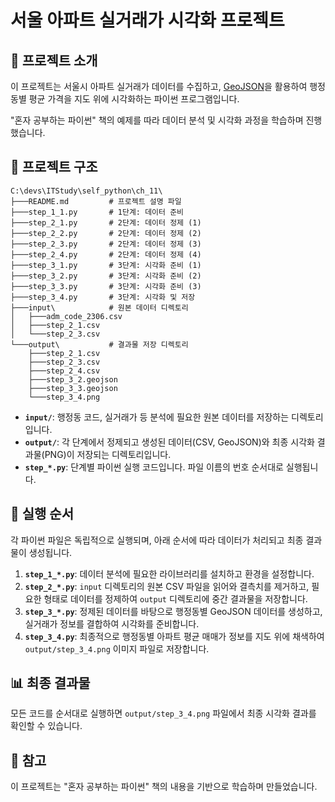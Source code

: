 # 서울 아파트 실거래가 시각화 프로젝트

## 📖 프로젝트 소개

이 프로젝트는 서울시 아파트 실거래가 데이터를 수집하고, [GeoJSON](https://geojson.org/)을 활용하여 행정동별 평균 가격을 지도 위에 시각화하는 파이썬 프로그램입니다.

"혼자 공부하는 파이썬" 책의 예제를 따라 데이터 분석 및 시각화 과정을 학습하며 진행했습니다.

## 📂 프로젝트 구조

```
C:\devs\ITStudy\self_python\ch_11\
├───README.md         # 프로젝트 설명 파일
├───step_1_1.py       # 1단계: 데이터 준비
├───step_2_1.py       # 2단계: 데이터 정제 (1)
├───step_2_2.py       # 2단계: 데이터 정제 (2)
├───step_2_3.py       # 2단계: 데이터 정제 (3)
├───step_2_4.py       # 2단계: 데이터 정제 (4)
├───step_3_1.py       # 3단계: 시각화 준비 (1)
├───step_3_2.py       # 3단계: 시각화 준비 (2)
├───step_3_3.py       # 3단계: 시각화 준비 (3)
├───step_3_4.py       # 3단계: 시각화 및 저장
├───input\            # 원본 데이터 디렉토리
│   ├───adm_code_2306.csv
│   ├───step_2_1.csv
│   └───step_2_3.csv
└───output\           # 결과물 저장 디렉토리
    ├───step_2_1.csv
    ├───step_2_3.csv
    ├───step_2_4.csv
    ├───step_3_2.geojson
    ├───step_3_3.geojson
    └───step_3_4.png
```

- **`input/`**: 행정동 코드, 실거래가 등 분석에 필요한 원본 데이터를 저장하는 디렉토리입니다.
- **`output/`**: 각 단계에서 정제되고 생성된 데이터(CSV, GeoJSON)와 최종 시각화 결과물(PNG)이 저장되는 디렉토리입니다.
- **`step_*.py`**: 단계별 파이썬 실행 코드입니다. 파일 이름의 번호 순서대로 실행됩니다.

## 🚀 실행 순서

각 파이썬 파일은 독립적으로 실행되며, 아래 순서에 따라 데이터가 처리되고 최종 결과물이 생성됩니다.

1.  **`step_1_*.py`**: 데이터 분석에 필요한 라이브러리를 설치하고 환경을 설정합니다.
2.  **`step_2_*.py`**: `input` 디렉토리의 원본 CSV 파일을 읽어와 결측치를 제거하고, 필요한 형태로 데이터를 정제하여 `output` 디렉토리에 중간 결과물을 저장합니다.
3.  **`step_3_*.py`**: 정제된 데이터를 바탕으로 행정동별 GeoJSON 데이터를 생성하고, 실거래가 정보를 결합하여 시각화를 준비합니다.
4.  **`step_3_4.py`**: 최종적으로 행정동별 아파트 평균 매매가 정보를 지도 위에 채색하여 `output/step_3_4.png` 이미지 파일로 저장합니다.

## 📊 최종 결과물

모든 코드를 순서대로 실행하면 `output/step_3_4.png` 파일에서 최종 시각화 결과를 확인할 수 있습니다.

## 📝 참고

이 프로젝트는 "혼자 공부하는 파이썬" 책의 내용을 기반으로 학습하며 만들었습니다.
